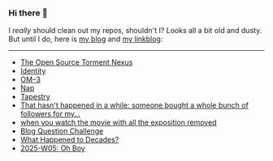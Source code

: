 ### Hi there 👋

I _really_ should clean out my repos, shouldn't I? Looks all a bit old and dusty. But until I do, here is [my blog](https://lostfocus.de/) and [my linkblog](https://dominikschwind.com/links):

--- 

<!-- POST-LIST:START -->
- [The Open Source Torment Nexus](https://tante.cc/2025/02/07/the-open-source-torment-nexus/)
- [Identity](https://manuelmoreale.com/identity)
- [OM–3](https://lostfocus.de/2025/02/06/om-3/)
- [Nap](https://lostfocus.de/2025/02/06/nap/)
- [Tapestry](https://lostfocus.de/2025/02/05/tapestry/)
- [That hasn&#39;t happened in a while: someone bought a whole bunch of followers for my…](https://lostfocus.de/2025/02/05/234239/)
- [when you watch the movie with all the exposition removed](https://www.youtube.com/watch?v=RdcSFsQRsnc)
- [Blog Question Challenge](https://lostfocus.de/2025/02/03/blog-question-challenge/)
- [What Happened to Decades?](https://www.youtube.com/watch?v=qo_EHY5jEX4)
- [2025-W05: Oh Boy](https://lostfocus.de/2025/02/02/2025-w05-oh-boy/)
<!-- POST-LIST:END -->

<!--
**lostfocus/lostfocus** is a ✨ _special_ ✨ repository because its `README.md` (this file) appears on your GitHub profile.

Here are some ideas to get you started:

- 🔭 I’m currently working on ...
- 🌱 I’m currently learning ...
- 👯 I’m looking to collaborate on ...
- 🤔 I’m looking for help with ...
- 💬 Ask me about ...
- 📫 How to reach me: ...
- 😄 Pronouns: ...
- ⚡ Fun fact: ...
-->
